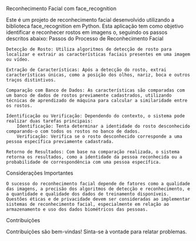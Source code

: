 Reconhecimento Facial com face_recognition

Este é um projeto de reconhecimento facial desenvolvido utilizando a biblioteca face_recognition em Python. Esta aplicação tem como objetivo identificar e reconhecer rostos em imagens o, seguindo os passos descritos abaixo:
Passos do Processo de Reconhecimento Facial

    Detecção de Rosto: Utiliza algoritmos de detecção de rosto para localizar e extrair as características faciais presentes em uma imagem ou vídeo.

    Extração de Características: Após a detecção do rosto, extrai características únicas, como a posição dos olhos, nariz, boca e outros traços distintivos.

    Comparação com Banco de Dados: As características são comparadas com um banco de dados de rostos previamente cadastrados, utilizando técnicas de aprendizado de máquina para calcular a similaridade entre os rostos.

    Identificação ou Verificação: Dependendo do contexto, o sistema pode realizar duas tarefas principais:
        Identificação: Tenta determinar a identidade do rosto desconhecido comparando-o com todos os rostos no banco de dados.
        Verificação: Verifica se o rosto desconhecido corresponde a uma pessoa específica previamente cadastrada.

    Retorno de Resultados: Com base na comparação realizada, o sistema retorna os resultados, como a identidade da pessoa reconhecida ou a probabilidade de correspondência com uma pessoa específica.

Considerações Importantes

    O sucesso do reconhecimento facial depende de fatores como a qualidade das imagens, a precisão dos algoritmos de detecção e reconhecimento, e a quantidade e qualidade dos dados de treinamento disponíveis.
    Questões éticas e de privacidade devem ser consideradas ao implementar sistemas de reconhecimento facial, especialmente em relação ao armazenamento e uso dos dados biométricos das pessoas.


Contribuições

Contribuições são bem-vindas! Sinta-se à vontade para relatar problemas. 
